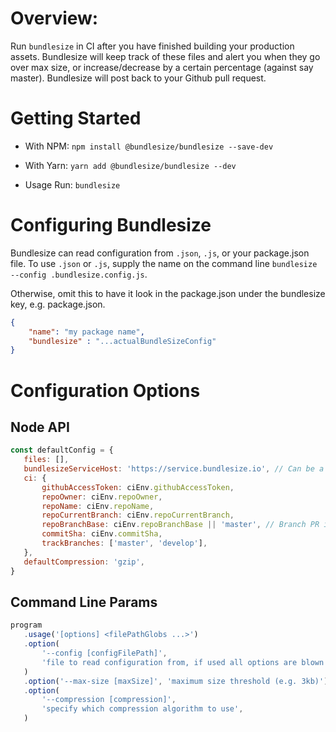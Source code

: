 # Overview:
Run `bundlesize` in CI after you have finished building your production assets. Bundlesize will keep track of these files and alert you when they go over max size, or increase/decrease by a certain percentage (against say master). Bundlesize will post back to your Github pull request.

# Getting Started

- With NPM: `npm install @bundlesize/bundlesize --save-dev`

- With Yarn: `yarn add @bundlesize/bundlesize --dev`

- Usage Run: `bundlesize`


# Configuring Bundlesize
Bundlesize can read configuration from `.json`, `.js`, or your package.json file. To use `.json` or `.js`, supply the name on the command line `bundlesize --config .bundlesize.config.js`.

Otherwise, omit this to have it look in the package.json under the bundlesize key, e.g. package.json.

```json
{
	"name": "my package name",
	"bundlesize" : "...actualBundleSizeConfig"
}
```


# Configuration Options
## Node API

```js
const defaultConfig = {
   files: [],
   bundlesizeServiceHost: 'https://service.bundlesize.io', // Can be a custom service, or set to NUll
   ci: {
       githubAccessToken: ciEnv.githubAccessToken,
       repoOwner: ciEnv.repoOwner,
       repoName: ciEnv.repoName,
       repoCurrentBranch: ciEnv.repoCurrentBranch,
       repoBranchBase: ciEnv.repoBranchBase || 'master', // Branch PR is being merged into
       commitSha: ciEnv.commitSha,
       trackBranches: ['master', 'develop'],
   },
   defaultCompression: 'gzip',
}
```

## Command Line Params

```js
program
   .usage('[options] <filePathGlobs ...>')
   .option(
       '--config [configFilePath]',
       'file to read configuration from, if used all options are blown away',
   )
   .option('--max-size [maxSize]', 'maximum size threshold (e.g. 3kb)')
   .option(
       '--compression [compression]',
       'specify which compression algorithm to use',
   )
```
